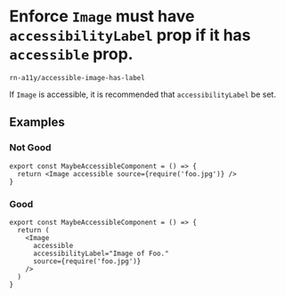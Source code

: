 # Enforce `Image` must have `accessibilityLabel` prop if it has `accessible` prop.

`rn-a11y/accessible-image-has-label`

If `Image` is accessible, it is recommended that `accessibilityLabel` be set.

## Examples

### Not Good

```tsx
export const MaybeAccessibleComponent = () => {
  return <Image accessible source={require('foo.jpg')} />
}
```

### Good

```tsx
export const MaybeAccessibleComponent = () => {
  return (
    <Image
      accessible
      accessibilityLabel="Image of Foo."
      source={require('foo.jpg')}
    />
  )
}
```
